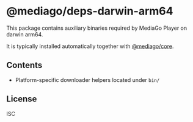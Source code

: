 # @mediago/deps-darwin-arm64

This package contains auxiliary binaries required by MediaGo Player on darwin arm64.

It is typically installed automatically together with [@mediago/core](https://www.npmjs.com/package/@mediago/core).

## Contents

- Platform-specific downloader helpers located under `bin/`

## License

ISC
